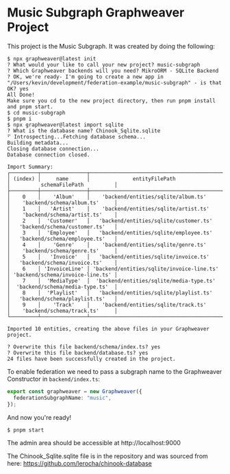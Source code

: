 # Music Subgraph Graphweaver Project

This project is the Music Subgraph. It was created by doing the following:

```console
$ npx graphweaver@latest init
? What would your like to call your new project? music-subgraph
? Which Graphweaver backends will you need? MikroORM - SQLite Backend
? OK, we're ready- I'm going to create a new app in "/Users/kevin/development/federation-example/music-subgraph" - is that OK? yes
All Done!
Make sure you cd to the new project directory, then run pnpm install and pnpm start.
$ cd music-subgraph
$ pnpm i
$ npx graphweaver@latest import sqlite
? What is the database name? Chinook_Sqlite.sqlite
⠋ Introspecting...Fetching database schema...
Building metadata...
Closing database connection...
Database connection closed.

Import Summary:
┌─────────┬───────────────┬───────────────────────────────────────────┬──────────────────────────────────┐
│ (index) │     name      │              entityFilePath               │          schemaFilePath          │
├─────────┼───────────────┼───────────────────────────────────────────┼──────────────────────────────────┤
│    0    │    'Album'    │    'backend/entities/sqlite/album.ts'     │    'backend/schema/album.ts'     │
│    1    │   'Artist'    │    'backend/entities/sqlite/artist.ts'    │    'backend/schema/artist.ts'    │
│    2    │  'Customer'   │   'backend/entities/sqlite/customer.ts'   │   'backend/schema/customer.ts'   │
│    3    │  'Employee'   │   'backend/entities/sqlite/employee.ts'   │   'backend/schema/employee.ts'   │
│    4    │    'Genre'    │    'backend/entities/sqlite/genre.ts'     │    'backend/schema/genre.ts'     │
│    5    │   'Invoice'   │   'backend/entities/sqlite/invoice.ts'    │   'backend/schema/invoice.ts'    │
│    6    │ 'InvoiceLine' │ 'backend/entities/sqlite/invoice-line.ts' │ 'backend/schema/invoice-line.ts' │
│    7    │  'MediaType'  │  'backend/entities/sqlite/media-type.ts'  │  'backend/schema/media-type.ts'  │
│    8    │  'Playlist'   │   'backend/entities/sqlite/playlist.ts'   │   'backend/schema/playlist.ts'   │
│    9    │    'Track'    │    'backend/entities/sqlite/track.ts'     │    'backend/schema/track.ts'     │
└─────────┴───────────────┴───────────────────────────────────────────┴──────────────────────────────────┘

Imported 10 entities, creating the above files in your Graphweaver project.

? Overwrite this file backend/schema/index.ts? yes
? Overwrite this file backend/database.ts? yes
24 files have been successfully created in the project.
```

To enable federation we need to pass a subgraph name to the Graphweaver Constructor in `backend/index.ts`:

```typescript
export const graphweaver = new Graphweaver({
  federationSubgraphName: "music",
});
```

And now you're ready!

```console
$ pnpm start
```

The admin area should be accessible at http://localhost:9000

The Chinook_Sqlite.sqlite file is in the repository and was sourced from here: https://github.com/lerocha/chinook-database

